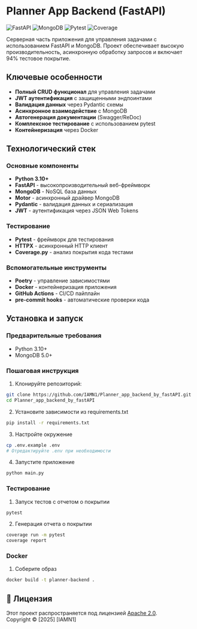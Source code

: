 # Planner App Backend (FastAPI)

![FastAPI](https://img.shields.io/badge/FastAPI-005571?style=for-the-badge&logo=fastapi)
![MongoDB](https://img.shields.io/badge/MongoDB-%234ea94b.svg?style=for-the-badge&logo=mongodb&logoColor=white)
![Pytest](https://img.shields.io/badge/Pytest-0A9EDC?style=for-the-badge&logo=pytest&logoColor=white)
![Coverage](https://img.shields.io/badge/Coverage-94%25-brightgreen?style=for-the-badge)

Серверная часть приложения для управления задачами с использованием FastAPI и MongoDB. Проект обеспечивает высокую производительность, асинхронную обработку запросов и включает 94% тестовое покрытие.

## Ключевые особенности

- **Полный CRUD функционал** для управления задачами
- **JWT аутентификация** с защищенными эндпоинтами
- **Валидация данных** через Pydantic схемы
- **Асинхронное взаимодействие** с MongoDB
- **Автогенерация документации** (Swagger/ReDoc)
- **Комплексное тестирование** с использованием pytest
- **Контейнеризация** через Docker

## Технологический стек

### Основные компоненты
- **Python 3.10+**
- **FastAPI** - высокопроизводительный веб-фреймворк
- **MongoDB** - NoSQL база данных
- **Motor** - асинхронный драйвер MongoDB
- **Pydantic** - валидация данных и сериализация
- **JWT** - аутентификация через JSON Web Tokens

### Тестирование
- **Pytest** - фреймворк для тестирования
- **HTTPX** - асинхронный HTTP клиент
- **Coverage.py** - анализ покрытия кода тестами

### Вспомогательные инструменты
- **Poetry** - управление зависимостями
- **Docker** - контейнеризация приложения
- **GitHub Actions** - CI/CD пайплайн
- **pre-commit hooks** - автоматические проверки кода

## Установка и запуск

### Предварительные требования
- Python 3.10+
- MongoDB 5.0+


### Пошаговая инструкция

1. Клонируйте репозиторий:
```bash
git clone https://github.com/IAMN1/Planner_app_backend_by_fastAPI.git
cd Planner_app_backend_by_fastAPI
```
2. Установите зависимости из requirements.txt
```bash
pip install -r requirements.txt
```
3. Настройте окружение
```bash
cp .env.example .env
# Отредактируйте .env при необходимости
```
4. Запустите приложение
```bash
python main.py
```

### Тестирование
1. Запуск тестов с отчетом о покрытии
```bash
pytest
```
2. Генерация отчета о покрытии
```bash
coverage run -m pytest
coverage report
```

### Docker
1. Соберите образ
```bash
docker build -t planner-backend .
```

## 📜 Лицензия
Этот проект распространяется под лицензией [Apache 2.0](LICENSE).  
Copyright © [2025] [IAMN1]

